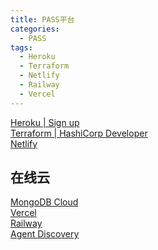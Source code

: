 ```yaml
---
title: PASS平台
categories:
  - PASS
tags:
  - Heroku
  - Terraform
  - Netlify
  - Railway
  - Vercel
---
```



[Heroku | Sign up](https://signup.heroku.com/)\
[Terraform | HashiCorp Developer](https://developer.hashicorp.com/terraform)\
[Netlify](https://app.netlify.com/teams/codehamal365/overview)


## 在线云

[MongoDB Cloud](https://cloud.mongodb.com/v2/626687b1c011fc7ead269fde#metrics/replicaSet/62668b9575ef085bb0eb71ea/explorer)\
[Vercel](https://vercel.com/xzyup/hexo-twikoo/settings/environment-variables)\
[Railway](https://railway.app/project/8059b716-6007-4840-b4be-9a6399cfdf8b)\
[Agent Discovery](https://hub.traefik.io/agents/c6e34328-eba2-4690-a8fa-f3529d754673/discovery)
